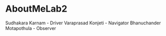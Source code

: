 # AboutMeLab2
Sudhakara Karnam - Driver
Varaprasad Konjeti - Navigator
Bhanuchander Motapothula - Observer
